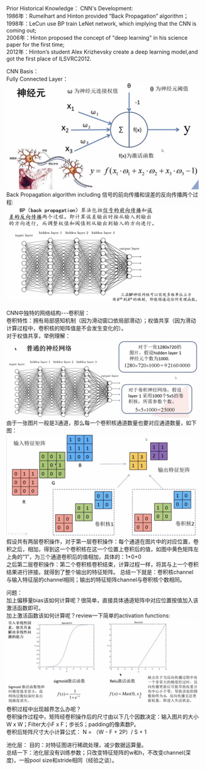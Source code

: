 Prior Historical Knowledge：
CNN's Development:  
1986年：Rumelhart and Hinton provided “Back Propagation” algorithm；  
1998年：LeCun use BP train LeNet network, which implying that the CNN is coming out;  
2006年：Hinton proposed the concept of "deep learning" in his science paper for the first time;  
2012年：Hinton‘s student Alex Krizhevsky create a deep learning model,and got the first place of ILSVRC2012.  

CNN Basis：  
Fully Connected Layer：  
![fc.jpg](material_img/fc.jpg)
Back Propagation algorithm including 信号的前向传播和误差的反向传播两个过程:  
![network](material_img/network.jpg)

CNN中独特的网络结构---卷积层：  
卷积特性：拥有局部感知机制（因为滑动窗口依局部滑动）；权值共享（因为滑动计算过程中，卷积核的矩阵值是不会发生变化的）。  
对于权值共享，举例理解：
![weight_shared](material_img/weight_shared.jpg)   
由于一张图片一般是3通道，那么每一个卷积核通道数量也要对应通道数量，如下图：  
![three_channel_conv](material_img/three_channel_conv.jpg)  
假设共有两层卷积操作，对于第一层卷积操作：每个通道在图片中的对应位置，卷积之后，相加，得到这一个卷积核在这一个位置上卷积后的值，如图中黄色矩阵左上角的“1”，为三个通道卷积后的值相加，具体的：1+0+0  
之后第二层卷积操作：第二个卷积核卷积结束，计算过程一样，将其与上一个卷积结果进行拼接。就得到了整个输出的特征矩阵。
总结一下就是：卷积核channel与输入特征层的channel相同；输出的特征矩阵channel与卷积核个数相同。  

问题：  
加上偏移量bias该如何计算呢？很简单，直接具体通道矩阵中对应位置按值加入该激活函数即可。  
加上激活函数该如何计算呢？review一下简单的activation functions:  
![activation_func](material_img/activation_func.jpg)  
卷积过程中出现越界怎么办呢？  
卷积操作过程中，矩阵经卷积操作后的尺寸由以下几个因数决定：输入图片的大小W x W；Filter大小F x F；步长S；padding的像素数P。  
卷积后矩阵尺寸大小计算公式： 
N = （W - F + 2P）/ S + 1

池化层：
目的：对特征图进行稀疏处理，减少数据运算量。  
总结一下：池化层没有训练参数；只改变特征矩阵的w和h，不改变channel(深度)，一般pool size和stride相同（经验之谈）。